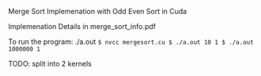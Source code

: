 Merge Sort Implemenation with Odd Even Sort in Cuda

Implemenation Details in merge_sort_info.pdf



To run the program: ./a.out <number of elements> <random seed>
`
$ nvcc mergesort.cu
$ ./a.out 10 1
$ ./a.out 1000000 1
`
  
  
  TODO: split into 2 kernels
